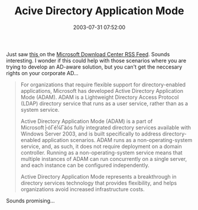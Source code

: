 ﻿---
layout: post
title: "Acive Directory Application Mode"
comments: false
date: 2003-07-31 07:52:00
categories:
 - Technology
subtext-id: 474180d0-2f8c-4e34-9979-d7562058502f
alias: /blog/Acive-Directory-Application-Mode.aspx
---


Just saw [this ](http://www.microsoft.com/downloads/details.aspx?familyid=9688f8b9-1034-4ef6-a3e5-2a2a57b5c8e4&displaylang=en)on the [Microsoft Download Center RSS Feed](http://www.thundermain.com/rss/). Sounds interesting. I wonder if this could help with those scenarios where you are trying to develop an AD-aware solution, but you can't get the neccesary rights on your corporate AD...

> For organizations that require flexible support for directory-enabled applications, Microsoft has developed Active Directory Application Mode (ADAM). ADAM is a Lightweight Directory Access Protocol (LDAP) directory service that runs as a user service, rather than as a system service.
> 
> Active Directory Application Mode (ADAM) is a part of Microsoft├óΓé¼Γäós fully integrated directory services available with Windows Server 2003, and is built specifically to address directory-enabled application scenarios. ADAM runs as a non-operating-system service, and, as such, it does not require deployment on a domain controller. Running as a non-operating-system service means that multiple instances of ADAM can run concurrently on a single server, and each instance can be configured independently.
> 
> Active Directory Application Mode represents a breakthrough in directory services technology that provides flexibility, and helps organizations avoid increased infrastructure costs.

Sounds promising...
